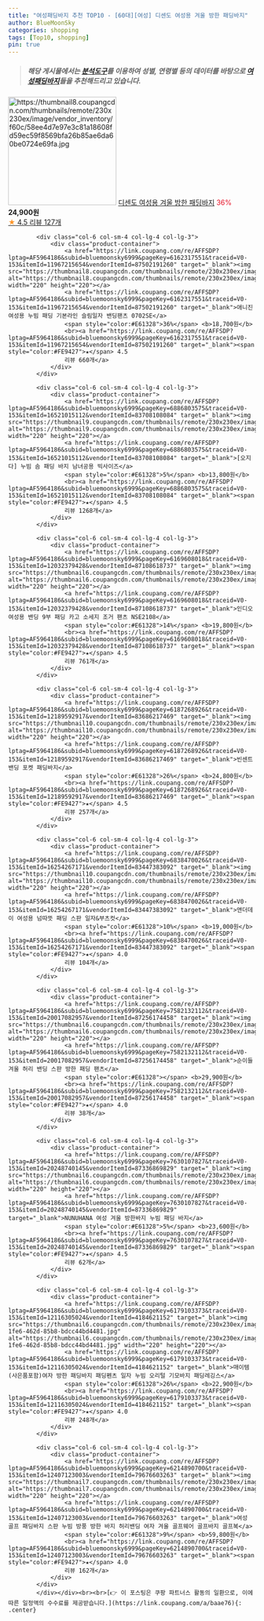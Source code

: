 ```yaml
---
title: "여성패딩바지 추천 TOP10 - [60대][여성] 디센도 여성용 겨울 방한 패딩바지"
author: BlueMoonSky
categories: shopping
tags: [Top10, shopping]
pin: true
---
```


> ##### 해당 게시물에서는 [**분석도구**](https://itemscout.io/)를 이용하여 **성별**, **연령별** 등의 데이터를 바탕으로 [**여성패딩바지**](https://link.coupang.com/a/baae76)들을 추천해드리고 있습니다.
<div class="container"><div class="row">
            <div class="col-6 col-sm-4 col-lg-4 col-lg-3">
                <div class="product-container">
                    <a href="https://link.coupang.com/re/AFFSDP?lptag=AF5964186&subid=bluemoonsky6999&pageKey=7676162376&traceid=V0-153&itemId=20491002092&vendorItemId=87569612678" target="_blank"><img src="https://thumbnail8.coupangcdn.com/thumbnails/remote/230x230ex/image/vendor_inventory/f60c/58ee4d7e97e3c81a18608fd59ec59f8569bfa26b85ae6da60be0724e69fa.jpg" alt="https://thumbnail8.coupangcdn.com/thumbnails/remote/230x230ex/image/vendor_inventory/f60c/58ee4d7e97e3c81a18608fd59ec59f8569bfa26b85ae6da60be0724e69fa.jpg" width="220" height="220"></a>
                    <a href="https://link.coupang.com/re/AFFSDP?lptag=AF5964186&subid=bluemoonsky6999&pageKey=7676162376&traceid=V0-153&itemId=20491002092&vendorItemId=87569612678" target="_blank">디센도 여성용 겨울 방한 패딩바지</a>
                    <span style="color:#E61328">36%</span> <b>24,900원</b>
                    <br><a href="https://link.coupang.com/re/AFFSDP?lptag=AF5964186&subid=bluemoonsky6999&pageKey=7676162376&traceid=V0-153&itemId=20491002092&vendorItemId=87569612678" target="_blank"><span style="color:#FE9427">★</span> 4.5
                    리뷰 127개</a>
                </div>
            </div>
            
            <div class="col-6 col-sm-4 col-lg-4 col-lg-3">
                <div class="product-container">
                    <a href="https://link.coupang.com/re/AFFSDP?lptag=AF5964186&subid=bluemoonsky6999&pageKey=6162317551&traceid=V0-153&itemId=11967215654&vendorItemId=87502191260" target="_blank"><img src="https://thumbnail8.coupangcdn.com/thumbnails/remote/230x230ex/image/vendor_inventory/5de8/9c72598431081ed57d04a558025bdbbfc46f2665e7a15b4a67196e3debfc.jpg" alt="https://thumbnail8.coupangcdn.com/thumbnails/remote/230x230ex/image/vendor_inventory/5de8/9c72598431081ed57d04a558025bdbbfc46f2665e7a15b4a67196e3debfc.jpg" width="220" height="220"></a>
                    <a href="https://link.coupang.com/re/AFFSDP?lptag=AF5964186&subid=bluemoonsky6999&pageKey=6162317551&traceid=V0-153&itemId=11967215654&vendorItemId=87502191260" target="_blank">애니진 여성용 누빔 패딩 기본라인 슬림일자 밴딩팬츠 0702SE</a>
                    <span style="color:#E61328">36%</span> <b>18,700원</b>
                    <br><a href="https://link.coupang.com/re/AFFSDP?lptag=AF5964186&subid=bluemoonsky6999&pageKey=6162317551&traceid=V0-153&itemId=11967215654&vendorItemId=87502191260" target="_blank"><span style="color:#FE9427">★</span> 4.5
                    리뷰 660개</a>
                </div>
            </div>
            
            <div class="col-6 col-sm-4 col-lg-4 col-lg-3">
                <div class="product-container">
                    <a href="https://link.coupang.com/re/AFFSDP?lptag=AF5964186&subid=bluemoonsky6999&pageKey=6886803575&traceid=V0-153&itemId=16521015112&vendorItemId=83708108084" target="_blank"><img src="https://thumbnail9.coupangcdn.com/thumbnails/remote/230x230ex/image/vendor_inventory/00c5/7342610a150aaf2aad9aa694fd20af93fa0b033602a9fea4e73387fff92e.jpg" alt="https://thumbnail9.coupangcdn.com/thumbnails/remote/230x230ex/image/vendor_inventory/00c5/7342610a150aaf2aad9aa694fd20af93fa0b033602a9fea4e73387fff92e.jpg" width="220" height="220"></a>
                    <a href="https://link.coupang.com/re/AFFSDP?lptag=AF5964186&subid=bluemoonsky6999&pageKey=6886803575&traceid=V0-153&itemId=16521015112&vendorItemId=83708108084" target="_blank">[오지다] 누빔 솜 패딩 바지 남녀공용 빅사이즈</a>
                    <span style="color:#E61328">5%</span> <b>13,800원</b>
                    <br><a href="https://link.coupang.com/re/AFFSDP?lptag=AF5964186&subid=bluemoonsky6999&pageKey=6886803575&traceid=V0-153&itemId=16521015112&vendorItemId=83708108084" target="_blank"><span style="color:#FE9427">★</span> 4.5
                    리뷰 1268개</a>
                </div>
            </div>
            
            <div class="col-6 col-sm-4 col-lg-4 col-lg-3">
                <div class="product-container">
                    <a href="https://link.coupang.com/re/AFFSDP?lptag=AF5964186&subid=bluemoonsky6999&pageKey=6169608018&traceid=V0-153&itemId=12032379428&vendorItemId=87108618737" target="_blank"><img src="https://thumbnail6.coupangcdn.com/thumbnails/remote/230x230ex/image/vendor_inventory/4c13/38216a262f54c7c12e0572f4204c0d9ae9bef3ab228f78180e97d5774b2a.jpg" alt="https://thumbnail6.coupangcdn.com/thumbnails/remote/230x230ex/image/vendor_inventory/4c13/38216a262f54c7c12e0572f4204c0d9ae9bef3ab228f78180e97d5774b2a.jpg" width="220" height="220"></a>
                    <a href="https://link.coupang.com/re/AFFSDP?lptag=AF5964186&subid=bluemoonsky6999&pageKey=6169608018&traceid=V0-153&itemId=12032379428&vendorItemId=87108618737" target="_blank">인디오 여성용 밴딩 9부 패딩 카고 소세지 조거 팬츠 NSE2108</a>
                    <span style="color:#E61328">14%</span> <b>19,800원</b>
                    <br><a href="https://link.coupang.com/re/AFFSDP?lptag=AF5964186&subid=bluemoonsky6999&pageKey=6169608018&traceid=V0-153&itemId=12032379428&vendorItemId=87108618737" target="_blank"><span style="color:#FE9427">★</span> 4.5
                    리뷰 761개</a>
                </div>
            </div>
            
            <div class="col-6 col-sm-4 col-lg-4 col-lg-3">
                <div class="product-container">
                    <a href="https://link.coupang.com/re/AFFSDP?lptag=AF5964186&subid=bluemoonsky6999&pageKey=6187268926&traceid=V0-153&itemId=12189592917&vendorItemId=83686217469" target="_blank"><img src="https://thumbnail10.coupangcdn.com/thumbnails/remote/230x230ex/image/vendor_inventory/4d12/c73a8f8ace399c6d4d892c7a15ddbd6c492aefda02be189298ce7cd73652.jpg" alt="https://thumbnail10.coupangcdn.com/thumbnails/remote/230x230ex/image/vendor_inventory/4d12/c73a8f8ace399c6d4d892c7a15ddbd6c492aefda02be189298ce7cd73652.jpg" width="220" height="220"></a>
                    <a href="https://link.coupang.com/re/AFFSDP?lptag=AF5964186&subid=bluemoonsky6999&pageKey=6187268926&traceid=V0-153&itemId=12189592917&vendorItemId=83686217469" target="_blank">빈센트 밴딩 포켓 패딩바지</a>
                    <span style="color:#E61328">26%</span> <b>24,800원</b>
                    <br><a href="https://link.coupang.com/re/AFFSDP?lptag=AF5964186&subid=bluemoonsky6999&pageKey=6187268926&traceid=V0-153&itemId=12189592917&vendorItemId=83686217469" target="_blank"><span style="color:#FE9427">★</span> 4.5
                    리뷰 257개</a>
                </div>
            </div>
            
            <div class="col-6 col-sm-4 col-lg-4 col-lg-3">
                <div class="product-container">
                    <a href="https://link.coupang.com/re/AFFSDP?lptag=AF5964186&subid=bluemoonsky6999&pageKey=6838470026&traceid=V0-153&itemId=16254267171&vendorItemId=83447383092" target="_blank"><img src="https://thumbnail10.coupangcdn.com/thumbnails/remote/230x230ex/image/vendor_inventory/aeb3/621fb408dda9cf9b4627ebae2290d5b816d4c11a48c57c9c8ad5375cf2b8.jpg" alt="https://thumbnail10.coupangcdn.com/thumbnails/remote/230x230ex/image/vendor_inventory/aeb3/621fb408dda9cf9b4627ebae2290d5b816d4c11a48c57c9c8ad5375cf2b8.jpg" width="220" height="220"></a>
                    <a href="https://link.coupang.com/re/AFFSDP?lptag=AF5964186&subid=bluemoonsky6999&pageKey=6838470026&traceid=V0-153&itemId=16254267171&vendorItemId=83447383092" target="_blank">앤더데이 여성용 넘따뜻 패딩 스판 일자&부츠컷</a>
                    <span style="color:#E61328">10%</span> <b>19,000원</b>
                    <br><a href="https://link.coupang.com/re/AFFSDP?lptag=AF5964186&subid=bluemoonsky6999&pageKey=6838470026&traceid=V0-153&itemId=16254267171&vendorItemId=83447383092" target="_blank"><span style="color:#FE9427">★</span> 4.0
                    리뷰 104개</a>
                </div>
            </div>
            
            <div class="col-6 col-sm-4 col-lg-4 col-lg-3">
                <div class="product-container">
                    <a href="https://link.coupang.com/re/AFFSDP?lptag=AF5964186&subid=bluemoonsky6999&pageKey=7582132112&traceid=V0-153&itemId=20017082957&vendorItemId=87256174458" target="_blank"><img src="https://thumbnail6.coupangcdn.com/thumbnails/remote/230x230ex/image/vendor_inventory/8c47/a9177586f189c60efb7a39f86571b4b37f650ccf00d212707907dd113f26.jpg" alt="https://thumbnail6.coupangcdn.com/thumbnails/remote/230x230ex/image/vendor_inventory/8c47/a9177586f189c60efb7a39f86571b4b37f650ccf00d212707907dd113f26.jpg" width="220" height="220"></a>
                    <a href="https://link.coupang.com/re/AFFSDP?lptag=AF5964186&subid=bluemoonsky6999&pageKey=7582132112&traceid=V0-153&itemId=20017082957&vendorItemId=87256174458" target="_blank">순이들 겨울 허리 밴딩 스판 방한 패딩 팬츠</a>
                    <span style="color:#E61328"></span> <b>29,900원</b>
                    <br><a href="https://link.coupang.com/re/AFFSDP?lptag=AF5964186&subid=bluemoonsky6999&pageKey=7582132112&traceid=V0-153&itemId=20017082957&vendorItemId=87256174458" target="_blank"><span style="color:#FE9427">★</span> 4.0
                    리뷰 38개</a>
                </div>
            </div>
            
            <div class="col-6 col-sm-4 col-lg-4 col-lg-3">
                <div class="product-container">
                    <a href="https://link.coupang.com/re/AFFSDP?lptag=AF5964186&subid=bluemoonsky6999&pageKey=7630107827&traceid=V0-153&itemId=20248740145&vendorItemId=87336869829" target="_blank"><img src="https://thumbnail6.coupangcdn.com/thumbnails/remote/230x230ex/image/vendor_inventory/9a1e/2f32a098d20d3966963cfc4cc97f59dbcf81ec105fceb05bc68ddc509015.png" alt="https://thumbnail6.coupangcdn.com/thumbnails/remote/230x230ex/image/vendor_inventory/9a1e/2f32a098d20d3966963cfc4cc97f59dbcf81ec105fceb05bc68ddc509015.png" width="220" height="220"></a>
                    <a href="https://link.coupang.com/re/AFFSDP?lptag=AF5964186&subid=bluemoonsky6999&pageKey=7630107827&traceid=V0-153&itemId=20248740145&vendorItemId=87336869829" target="_blank">NUNUHANA 여성 겨울 방한바지 누빔 패딩 바지</a>
                    <span style="color:#E61328">5%</span> <b>23,600원</b>
                    <br><a href="https://link.coupang.com/re/AFFSDP?lptag=AF5964186&subid=bluemoonsky6999&pageKey=7630107827&traceid=V0-153&itemId=20248740145&vendorItemId=87336869829" target="_blank"><span style="color:#FE9427">★</span> 4.5
                    리뷰 62개</a>
                </div>
            </div>
            
            <div class="col-6 col-sm-4 col-lg-4 col-lg-3">
                <div class="product-container">
                    <a href="https://link.coupang.com/re/AFFSDP?lptag=AF5964186&subid=bluemoonsky6999&pageKey=6179103373&traceid=V0-153&itemId=12116305024&vendorItemId=4184621152" target="_blank"><img src="https://thumbnail6.coupangcdn.com/thumbnails/remote/230x230ex/image/vendor_inventory/images/2018/12/06/18/3/3ea11e13-1fe6-462d-85b8-bdcc44bd4481.jpg" alt="https://thumbnail6.coupangcdn.com/thumbnails/remote/230x230ex/image/vendor_inventory/images/2018/12/06/18/3/3ea11e13-1fe6-462d-85b8-bdcc44bd4481.jpg" width="220" height="220"></a>
                    <a href="https://link.coupang.com/re/AFFSDP?lptag=AF5964186&subid=bluemoonsky6999&pageKey=6179103373&traceid=V0-153&itemId=12116305024&vendorItemId=4184621152" target="_blank">매이템 (사은품포함)여자 방한 패딩바지 패딩펜츠 일자 누빔 오리털 기모바지 패딩레깅스</a>
                    <span style="color:#E61328">26%</span> <b>22,900원</b>
                    <br><a href="https://link.coupang.com/re/AFFSDP?lptag=AF5964186&subid=bluemoonsky6999&pageKey=6179103373&traceid=V0-153&itemId=12116305024&vendorItemId=4184621152" target="_blank"><span style="color:#FE9427">★</span> 4.0
                    리뷰 248개</a>
                </div>
            </div>
            
            <div class="col-6 col-sm-4 col-lg-4 col-lg-3">
                <div class="product-container">
                    <a href="https://link.coupang.com/re/AFFSDP?lptag=AF5964186&subid=bluemoonsky6999&pageKey=6214890700&traceid=V0-153&itemId=12407123003&vendorItemId=79676603263" target="_blank"><img src="https://thumbnail7.coupangcdn.com/thumbnails/remote/230x230ex/image/vendor_inventory/d3ea/8b376da4248c1b3bcd238ad41feb06177f0ccfc0c60acfbd3b76ee9111e6.jpg" alt="https://thumbnail7.coupangcdn.com/thumbnails/remote/230x230ex/image/vendor_inventory/d3ea/8b376da4248c1b3bcd238ad41feb06177f0ccfc0c60acfbd3b76ee9111e6.jpg" width="220" height="220"></a>
                    <a href="https://link.coupang.com/re/AFFSDP?lptag=AF5964186&subid=bluemoonsky6999&pageKey=6214890700&traceid=V0-153&itemId=12407123003&vendorItemId=79676603263" target="_blank">여성 골프 패딩바지 스판 누빔 방풍 방한 바지 허리밴딩 여자 겨울 골프웨어 골프바지 골프복</a>
                    <span style="color:#E61328">9%</span> <b>59,800원</b>
                    <br><a href="https://link.coupang.com/re/AFFSDP?lptag=AF5964186&subid=bluemoonsky6999&pageKey=6214890700&traceid=V0-153&itemId=12407123003&vendorItemId=79676603263" target="_blank"><span style="color:#FE9427">★</span> 4.0
                    리뷰 162개</a>
                </div>
            </div>
            </div></div><br><br>[👉 이 포스팅은 쿠팡 파트너스 활동의 일환으로, 이에 따른 일정액의 수수료를 제공받습니다.](https://link.coupang.com/a/baae76){: .center}